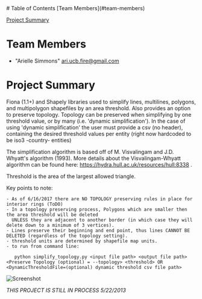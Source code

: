 
<html>
<head>
</head>
<body>
# Table of Contents
[Team Members](#team-members)

[Project Summary](#project-summary)

# <a name="team-members"></a>Team Members
* "Arielle Simmons" <ari.ucb.fire@gmail.com>
	
# <a name="project-summary"></a>Project Summary

Fiona (1.1+) and Shapely libraries used to simplify lines, multilines, polygons, and multipolygon shapefiles by an area threshold. Also provides an option to
preserve topology. Topology can be preserved when simplifying by one threshold  value, or by many (i.e. 'dynamic simplification'). In the case of using
'dynamic simplification' the user must provide a csv (no header), containing the desired threshold values per entity (right now hardcoded to be iso3 -country- entities)

The simplification algorithm is based off of M. Visvalingam and J.D. Whyatt's algorithm (1993). More details about the 
Visvalingam-Whyatt algorithm can be found here: https://hydra.hull.ac.uk/resources/hull:8338      .

Threshold is the area of the largest allowed triangle.

Key points to note:

	- As of 6/16/2017 there are NO TOPOLOGY preserving rules in place for interior rings (ToDO)
	- In a topology preserving process, Polygons which are smaller then the area threshold will be deleted
      UNLESS they are adjacent to another border (in which case they will delete down to a minimum of 3 vertices).	
	- Lines preserve their beginning and end point, thus lines CANNOT BE DELETED (regardless of the topology setting). 
	- threshold units are determined by shapefile map units.  
	- to run from command line: 
	
	   python simplify_topology.py <input file path> <output file path> <Preserve Topology (optional) = --topology> <threshold> OR <DynamicThresholdFile=(optional) dynamic threshold csv file path>
	
![Screenshot](https://raw.github.com/ARSimmons/Simplify_with_Topology/master/dynamic_simplification.JPG)


*THIS PROJECT IS STILL IN PROCESS 5/22/2013*
 
</body>
</html>